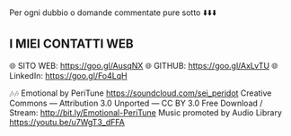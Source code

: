 Per ogni dubbio o domande  commentate pure sotto ⬇️⬇️⬇️


I MIEI CONTATTI WEB
--------------------------------------------------------------------------------------------------

🌐 SITO WEB:  https://goo.gl/AusqNX
🌐 GITHUB:  https://goo.gl/AxLvTU
🌐 LinkedIn: https://goo.gl/Fo4LqH

🎶🎶 Emotional by PeriTune https://soundcloud.com/sei_peridot Creative Commons — Attribution 3.0 Unported — CC BY 3.0 Free Download / Stream: http://bit.ly/Emotional-PeriTune Music promoted by Audio Library https://youtu.be/u7WgT3_dFFA
